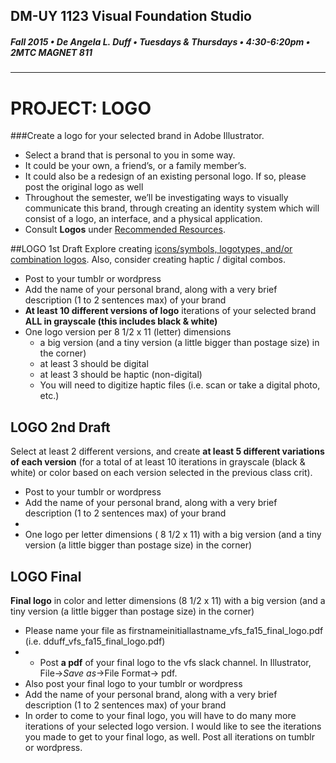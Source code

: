 ## DM-UY 1123 Visual Foundation Studio
##### Fall 2015 • De Angela L. Duff • Tuesdays & Thursdays • 4:30-6:20pm • 2MTC MAGNET 811 
---


# PROJECT: LOGO
###Create a logo for your selected brand in Adobe Illustrator.
* Select a brand that is personal to you in some way. 
* It could be your own, a friend’s, or a family member’s. 
* It could also be a redesign of an existing personal logo. If so, please post the original logo as well
* Throughout the semester, we’ll be investigating ways to visually communicate this brand, through creating an identity system which will consist of a logo, an interface, and a physical application.
* Consult **Logos** under [Recommended Resources](dm1123_vfs_recommended_resources.md).
 
##LOGO 1st Draft 
Explore creating <a href="http://www.logodesignsource.com/types.html" target="_blank">icons/symbols, logotypes, and/or combination logos</a>. Also, consider creating haptic / digital combos.

* Post to your tumblr or wordpress 
* Add the name of your personal brand, along with a very brief description (1 to 2 sentences max) of your brand
* **At least 10 different versions of logo** iterations of your selected brand **ALL in grayscale (this includes black &amp; white)**
* One logo version per 8 1/2 x 11 (letter) dimensions
  * a big version (and a tiny version (a little bigger than postage size) in the corner)
  * at least 3 should be digital
  * at least 3 should be haptic (non-digital) 
  * You will need to digitize haptic files (i.e. scan or take a digital photo, etc.)



## LOGO 2nd Draft 
Select at least 2 different versions, and create
**at least 5 different variations of each version** (for a total of at least 10 iterations in grayscale (black & white) or color based on each version selected in the previous class crit).
* Post to your tumblr or wordpress
* Add the name of your personal brand, along with a very brief description (1 to 2 sentences max) of your brand
*
* One logo per letter dimensions ( 8 1/2 x 11) with a big version (and a tiny version (a little bigger than postage size) in the corner)

## LOGO Final  
**Final logo** in color and letter dimensions (8 1/2 x 11) with a big version (and a tiny version (a little bigger than postage size) in the corner)
* Please name your file as firstnameinitiallastname_vfs_fa15_final_logo.pdf (i.e. dduff_vfs_fa15_final_logo.pdf)
* * Post **a pdf** of your final logo to the vfs slack channel. In Illustrator, File->*Save as*->File Format-> pdf.
* Also post your final logo to your tumblr or wordpress
 * Add the name of your personal brand, along with a very brief description (1 to 2 sentences max) of your brand
 * In order to come to your final logo, you will have to do many more iterations of your selected logo version. I would like to see the iterations you made to get to your final logo, as well. Post all iterations on tumblr or wordpress.




